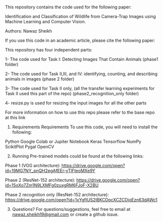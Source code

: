 This repository contains the code used for the following paper:

Identification and Classification of Wildlife from Camera-Trap Images using Machine Learning and Computer Vision.

Authors: Nawaz Sheikh

If you use this code in an academic article, please cite the following paper:


This repository has four independent parts:

1- The code used for Task I: Detecting Images That Contain Animals (phase1 folder)

2- The code used for Task II,III, and IV: identifying, counting, and describing animals in images (phase 2 folder)

3- The code used for Task II only, (all the transfer learning experiments for Task II used this part of the repo) (phase2_recognition_only folder)

4- resize.py is used for resizing the input images for all the other parts

For more information on how to use this repo please refer to the base repo at this link

1. Requirements
Requirements
To use this code, you will need to install the following:

Python
Google Colab or Jupiter Notebook
Keras
Tensorflow
NumPy
ScikitPlot
Pygal
OpenCV

2. Running
Pre-trained models could be found at the following links:

Phase 1 (VGG architecture):
https://drive.google.com/open?id=19MG7NY_pnQH2egAfEEr-yTlFteoMXe9Y

Phase 2 (ResNet-152 architecture):
https://drive.google.com/open?id=15oXo7Zm1N9LXMFg0zuxgRM6FJoF-X2BU

Phase 2 recognition only (ResNet-152 architecture):
https://drive.google.com/open?id=1xYgfIUS2IBKCDpcXCZCDjoEzn63dAWc1


3. Questions?
For questions/suggestions, feel free to email at nawaz.sheikh19@gmail.com or create a github issue.
